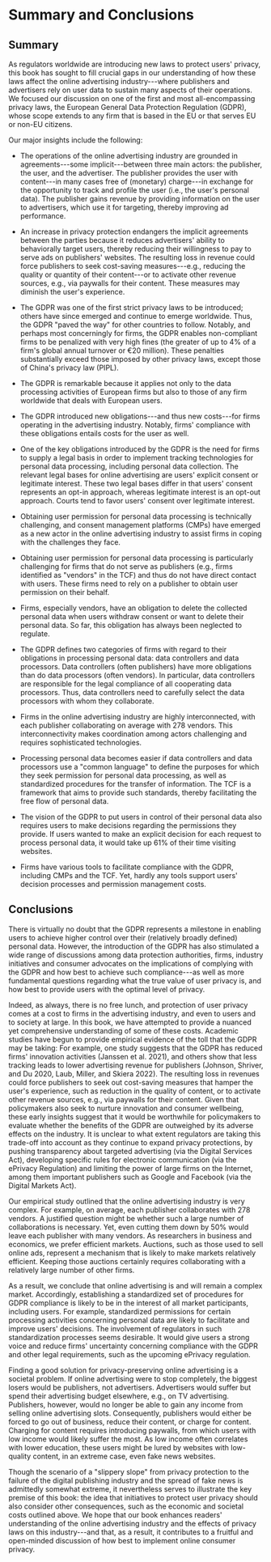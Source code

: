 # Summary and Conclusions

## Summary

As regulators worldwide are introducing new laws to protect users' privacy, this book has sought to fill crucial gaps in our understanding of how these laws affect the online advertising industry---where publishers and advertisers rely on user data to sustain many aspects of their operations.
We focused our discussion on one of the first and most all-encompassing privacy laws, the European General Data Protection Regulation (GDPR), whose scope extends to any firm that is based in the EU or that serves EU or non-EU citizens.

Our major insights include the following:

-   The operations of the online advertising industry are grounded in agreements---some implicit---between three main actors: the publisher, the user, and the advertiser.
    The publisher provides the user with content---in many cases free of (monetary) charge---in exchange for the opportunity to track and profile the user (i.e., the user's personal data).
    The publisher gains revenue by providing information on the user to advertisers, which use it for targeting, thereby improving ad performance.

-   An increase in privacy protection endangers the implicit agreements between the parties because it reduces advertisers' ability to behaviorally target users, thereby reducing their willingness to pay to serve ads on publishers' websites.
    The resulting loss in revenue could force publishers to seek cost-saving measures---e.g., reducing the quality or quantity of their content---or to activate other revenue sources, e.g., via paywalls for their content.
    These measures may diminish the user's experience.

-   The GDPR was one of the first strict privacy laws to be introduced; others have since emerged and continue to emerge worldwide.
    Thus, the GDPR "paved the way" for other countries to follow.
    Notably, and perhaps most concerningly for firms, the GDPR enables non-compliant firms to be penalized with very high fines (the greater of up to 4% of a firm's global annual turnover or €20 million).
    These penalties substantially exceed those imposed by other privacy laws, except those of China's privacy law (PIPL).

-   The GDPR is remarkable because it applies not only to the data processing activities of European firms but also to those of any firm worldwide that deals with European users.

-   The GDPR introduced new obligations---and thus new costs---for firms operating in the advertising industry.
    Notably, firms' compliance with these obligations entails costs for the user as well.

-   One of the key obligations introduced by the GDPR is the need for firms to supply a legal basis in order to implement tracking technologies for personal data processing, including personal data collection.
    The relevant legal bases for online advertising are users' explicit consent or legitimate interest.
    These two legal bases differ in that users' consent represents an opt-in approach, whereas legitimate interest is an opt-out approach.
    Courts tend to favor users' consent over legitimate interest.

-   Obtaining user permission for personal data processing is technically challenging, and consent management platforms (CMPs) have emerged as a new actor in the online advertising industry to assist firms in coping with the challenges they face.

-   Obtaining user permission for personal data processing is particularly challenging for firms that do not serve as publishers (e.g., firms identified as "vendors" in the TCF) and thus do not have direct contact with users.
    These firms need to rely on a publisher to obtain user permission on their behalf.

-   Firms, especially vendors, have an obligation to delete the collected personal data when users withdraw consent or want to delete their personal data.
    So far, this obligation has always been neglected to regulate.

-   The GDPR defines two categories of firms with regard to their obligations in processing personal data: data controllers and data processors.
    Data controllers (often publishers) have more obligations than do data processors (often vendors).
    In particular, data controllers are responsible for the legal compliance of all cooperating data processors.
    Thus, data controllers need to carefully select the data processors with whom they collaborate.

-   Firms in the online advertising industry are highly interconnected, with each publisher collaborating on average with 278 vendors.
    This interconnectivity makes coordination among actors challenging and requires sophisticated technologies.

-   Processing personal data becomes easier if data controllers and data processors use a "common language" to define the purposes for which they seek permission for personal data processing, as well as standardized procedures for the transfer of information.
    The TCF is a framework that aims to provide such standards, thereby facilitating the free flow of personal data.

-   The vision of the GDPR to put users in control of their personal data also requires users to make decisions regarding the permissions they provide.
    If users wanted to make an explicit decision for each request to process personal data, it would take up 61% of their time visiting websites.

-   Firms have various tools to facilitate compliance with the GDPR, including CMPs and the TCF.
    Yet, hardly any tools support users' decision processes and permission management costs.

## Conclusions

There is virtually no doubt that the GDPR represents a milestone in enabling users to achieve higher control over their (relatively broadly defined) personal data.
However, the introduction of the GDPR has also stimulated a wide range of discussions among data protection authorities, firms, industry initiatives and consumer advocates on the implications of complying with the GDPR and how best to achieve such compliance---as well as more fundamental questions regarding what the true value of user privacy is, and how best to provide users with the optimal level of privacy.

Indeed, as always, there is no free lunch, and protection of user privacy comes at a cost to firms in the advertising industry, and even to users and to society at large.
In this book, we have attempted to provide a nuanced yet comprehensive understanding of some of these costs.
Academic studies have begun to provide empirical evidence of the toll that the GDPR may be taking: For example, one study suggests that the GDPR has reduced firms' innovation activities (Janssen et al. 2021), and others show that less tracking leads to lower advertising revenue for publishers (Johnson, Shriver, and Du 2020, Laub, Miller, and Skiera 2022).
The resulting loss in revenues could force publishers to seek out cost-saving measures that hamper the user's experience, such as reduction in the quality of content, or to activate other revenue sources, e.g., via paywalls for their content.
Given that policymakers also seek to nurture innovation and consumer wellbeing, these early insights suggest that it would be worthwhile for policymakers to evaluate whether the benefits of the GDPR are outweighed by its adverse effects on the industry.
It is unclear to what extent regulators are taking this trade-off into account as they continue to expand privacy protections, by pushing transparency about targeted advertising (via the Digital Services Act), developing specific rules for electronic communication (via the ePrivacy Regulation) and limiting the power of large firms on the Internet, among them important publishers such as Google and Facebook (via the Digital Markets Act).

Our empirical study outlined that the online advertising industry is very complex.
For example, on average, each publisher collaborates with 278 vendors.
A justified question might be whether such a large number of collaborations is necessary.
Yet, even cutting them down by 50% would leave each publisher with many vendors.
As researchers in business and economics, we prefer efficient markets.
Auctions, such as those used to sell online ads, represent a mechanism that is likely to make markets relatively efficient.
Keeping those auctions certainly requires collaborating with a relatively large number of other firms.

As a result, we conclude that online advertising is and will remain a complex market.
Accordingly, establishing a standardized set of procedures for GDPR compliance is likely to be in the interest of all market participants, including users.
For example, standardized permissions for certain processing activities concerning personal data are likely to facilitate and improve users' decisions.
The involvement of regulators in such standardization processes seems desirable.
It would give users a strong voice and reduce firms' uncertainty concerning compliance with the GDPR and other legal requirements, such as the upcoming ePrivacy regulation.

Finding a good solution for privacy-preserving online advertising is a societal problem.
If online advertising were to stop completely, the biggest losers would be publishers, not advertisers.
Advertisers would suffer but spend their advertising budget elsewhere, e.g., on TV advertising.
Publishers, however, would no longer be able to gain any income from selling online advertising slots.
Consequently, publishers would either be forced to go out of business, reduce their content, or charge for content.
Charging for content requires introducing paywalls, from which users with low income would likely suffer the most.
As low income often correlates with lower education, these users might be lured by websites with low-quality content, in an extreme case, even fake news websites.

Though the scenario of a "slippery slope" from privacy protection to the failure of the digital publishing industry and the spread of fake news is admittedly somewhat extreme, it nevertheless serves to illustrate the key premise of this book: the idea that initiatives to protect user privacy should also consider other consequences, such as the economic and societal costs outlined above.
We hope that our book enhances readers' understanding of the online advertising industry and the effects of privacy laws on this industry---and that, as a result, it contributes to a fruitful and open-minded discussion of how best to implement online consumer privacy.
